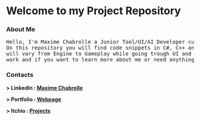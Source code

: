 # **Welcome to my Project Repository**

### **About Me**

 <pre>
Hello, I'm Maxime Chabrolle a Junior Tool/UI/AI Developer currently in his last year of studies.
On this repository you will find code snippets in C#, C++ and more rarely in Lua. The subjects
will vary from Engine to Gameplay while going trough UI and AI code, I hope you will enjoy my
work and if you want to learn more about me or need anything, contact me !</pre>

### **Contacts**

**<p> > LinkedIn : [Maxime Chabrolle](https://www.linkedin.com/in/maxime-chabrolle/)</p>**
**<p> > Portfolio : [Webpage](zaienu.github.io/Maxime_Chabrolle/)</p>**
**<p> > Itchio : [Projects](https://zaien.itch.io/)</p>**

    
